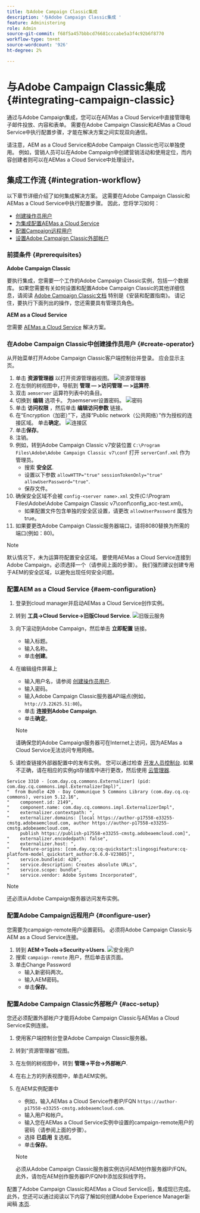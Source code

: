 ```yaml
---
title: 与Adobe Campaign Classic集成
description: '与Adobe Campaign Classic集成 '
feature: Administering
role: Admin
source-git-commit: f68f5a457bbbcd76681cccabe5a3f4c92b6f8770
workflow-type: tm+mt
source-wordcount: '926'
ht-degree: 2%

---
```



# 与Adobe Campaign Classic集成 {#integrating-campaign-classic}

通过与Adobe Campaign集成，您可以在AEMas a Cloud Service中直接管理电子邮件投放、内容和表单。 需要在Adobe Campaign Classic和AEMas a Cloud Service中执行配置步骤，才能在解决方案之间实现双向通信。

请注意，AEM as a Cloud Service和Adobe Campaign Classic也可以单独使用。 例如，营销人员可以在Adobe Campaign中创建营销活动和使用定位，而内容创建者则可以在AEMas a Cloud Service中处理设计。

## 集成工作流 {#integration-workflow}

以下章节详细介绍了如何集成解决方案。 这需要在Adobe Campaign Classic和AEMas a Cloud Service中执行配置步骤。 因此，您将学习如何：

* [创建操作员用户](#create-operator)
* [为集成配置AEMas a Cloud Service](#aem-configuration)
* [配置Campaign远程用户](#configure-user)
* [设置Adobe Campaign Classic外部帐户](#acc-setup)

### 前提条件 {#prerequisites}

**Adobe Campaign Classic**

要执行集成，您需要一个工作的Adobe Campaign Classic实例，包括一个数据库。 如果您需要有关如何设置和配置Adobe Campaign Classic的其他详细信息，请阅读 [Adobe Campaign Classic文档](https://experienceleague.adobe.com/docs/campaign-classic/using/campaign-classic-home.html) 特别是《安装和配置指南》。 请记住，要执行下面列出的操作，您还需要具有管理员角色。

**AEM as a Cloud Service**

您需要 [AEMas a Cloud Service](https://experienceleague.adobe.com/docs/experience-manager-cloud-service/content/overview/introduction.html) 解决方案。

### 在Adobe Campaign Classic中创建操作员用户 {#create-operator}

从开始菜单打开Adobe Campaign Classic客户端控制台并登录。 应会显示主页。

1. 单击 **资源管理器** 以打开资源管理器视图。
   ![资源管理器](assets/explorer.png)
1. 在左侧的树视图中，导航到 **管理 — >访问管理 — >运算符**.
1. 双击 `aemserver` 运算符列表中的条目。
1. 切换到 **编辑** 选项卡。 为aemserver设置密码。
   ![密码](assets/aemserveredit.png)
1. 单击 **访问权限** ，然后单击 **编辑访问参数** 链接。
1. 在“Encryption（加密）”下，选择“Public network（公共网络）”作为授权的连接区域。 单击&#x200B;**确定**。
   ![连接区](assets/auth.png)
1. 单击&#x200B;**保存**。
1. 注销。
1. 例如，转到Adobe Campaign Classic v7安装位置 `C:\Program Files\Adobe\Adobe Campaign Classic v7\conf` 打开 `serverConf.xml` 作为管理员。
   * 搜索 **安全区**.
   * 设置以下参数 `allowHTTP="true"` `sessionTokenOnly="true"` `allowUserPassword="true"`.
   * 保存文件。
1. 确保安全区域不会被 `config-<server name>.xml` 文件(C:\Program Files\Adobe\Adobe Campaign Classic v7\conf\config_acc-test.xml)。
   * 如果配置文件包含单独的安全区设置，请更改 `allowUserPassword` 属性为true。
1. 如果要更改Adobe Campaign Classic服务器端口，请将8080替换为所需的端口(例如：80)。

>[!NOTE]
>
>默认情况下，未为运算符配置安全区域。 要使用AEMas a Cloud Service连接到Adobe Campaign，必须选择一个（请参阅上面的步骤）。 我们强烈建议创建专用于AEM的安全区域，以避免出现任何安全问题。

### 配置AEM as a Cloud Service {#aem-configuration}

1. 登录到cloud manager并启动AEMas a Cloud Service创作实例。
1. 转到 **工具→Cloud Service→旧版Cloud Service**.
   ![旧版云服务](assets/legacy.png)
1. 向下滚动到Adobe Campaign，然后单击 **立即配置** 链接。
   * 输入标题。
   * 输入名称。
   * 单击&#x200B;**创建**。
1. 在编辑组件屏幕上
   * 输入用户名，请参阅 [创建操作员用户](#create-operator).
   * 输入密码。
   * 输入Adobe Campaign Classic服务器API端点(例如， `http://3.22625.51:80`)。
   * 单击 **连接到Adobe Campaign**.
   * 单击&#x200B;**确定**。

   >[!NOTE]
   >
   >请确保您的Adobe Campaign服务器可在Internet上访问，因为AEMas a Cloud Service无法访问专用网络。
1. 请检查链接外部器配置中的发布实例。
您可以通过检查 [开发人员控制台](https://experienceleague.adobe.com/docs/experience-manager-learn/cloud-service/debugging/debugging-aem-as-a-cloud-service/developer-console.html#osgi-services).
如果不正确，请在相应的实例git存储库中进行更改，然后使用 [云管理器](https://experienceleague.adobe.com/docs/experience-manager-cloud-service/content/implementing/using-cloud-manager/deploy-code.html).

```
Service 3310 - [com.day.cq.commons.Externalizer] (pid: com.day.cq.commons.impl.ExternalizerImpl)",
"  from Bundle 420 - Day Communique 5 Commons Library (com.day.cq.cq-commons), version 5.12.16",
"    component.id: 2149",
"    component.name: com.day.cq.commons.impl.ExternalizerImpl",
"    externalizer.contextpath: ",
"    externalizer.domains: [local https://author-p17558-e33255-cmstg.adobeaemcloud.com, author https://author-p17558-e33255-cmstg.adobeaemcloud.com,
     publish https://publish-p17558-e33255-cmstg.adobeaemcloud.com]",
"    externalizer.encodedpath: false",
"    externalizer.host: ",
"    feature-origins: [com.day.cq:cq-quickstart:slingosgifeature:cq-platform-model_quickstart_author:6.6.0-V23085]",
"    service.bundleid: 420",
"    service.description: Creates absolute URLs",
"    service.scope: bundle",
"    service.vendor: Adobe Systems Incorporated",
```

>[!NOTE]
>
>还必须从Adobe Campaign服务器访问发布实例。

### 配置Adobe Campaign远程用户 {#configure-user}

您需要为campaign-remote用户设置密码。 必须将Adobe Campaign Classic与AEM as a Cloud Service连接。

1. 转到 **AEM→Tools→Security→Users**.
   ![安全用户](assets/user.png)
1. 搜索 `campaign-remote` 用户，然后单击该页面。
1. 单击Change Password
   * 输入新密码两次。
   * 输入AEM密码。
   * 单击&#x200B;**保存**。

### 配置Adobe Campaign Classic外部帐户 {#acc-setup}

您还必须配置外部帐户才能将Adobe Campaign Classic与AEMas a Cloud Service实例连接。

1. 使用客户端控制台登录Adobe Campaign Classic服务器。
1. 转到“资源管理器”视图。
1. 在左侧的树视图中，转到 **管理→平台→外部帐户**.
1. 在右上方的列表视图中，单击AEM实例。
1. 在AEM实例配置中
   * 例如，输入AEMas a Cloud Service作者IP/FQN `https://author-p17558-e33255-cmstg.adobeaemcloud.com`.
   * 输入用户和帐户。
   * 输入您在AEMas a Cloud Service实例中设置的campaign-remote用户的密码（请参阅上面的步骤）。
   * 选择 **已启用** 复选框。
   * 单击&#x200B;**保存**。

   >[!NOTE]
   >
   >必须从Adobe Campaign Classic服务器实例访问AEM创作服务器IP/FQN。 此外，请勿在AEM创作服务器IP/FQN中添加反斜线字符。

配置了Adobe Campaign Classic和AEMas a Cloud Service后，集成现已完成。 此外，您还可以通过阅读以下内容了解如何创建Adobe Experience Manager新闻稿 [本页](/help/sites-cloud/integrating/creating-newsletter.md).
